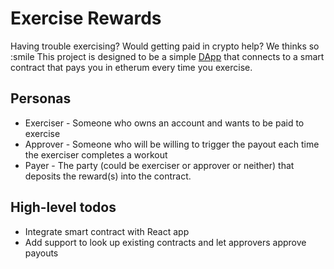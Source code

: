 # Exercise Rewards

Having trouble exercising?  Would getting paid in crypto help?  We thinks so :smile This project is designed to be a simple [DApp](https://www.dapp.com) that connects to a smart contract that pays you in etherum every time you exercise.

## Personas
* Exerciser - Someone who owns an account and wants to be paid to exercise
* Approver - Someone who will be willing to trigger the payout each time the exerciser completes a workout
* Payer - The party (could be exerciser or approver or neither) that deposits the reward(s) into the contract.

## High-level todos
* Integrate smart contract with React app
* Add support to look up existing contracts and let approvers approve payouts
